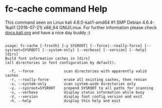 # fc-cache command Help
 
 This command seen on Linux kali 4.6.0-kali1-amd64 #1 SMP Debian 4.6.4-1kali1 (2016-07-21) x86_64 GNU/Linux. For further information please check [docs.kali.org](docs.kali.org) and have a nice day buddy ;) 

~~~

usage: fc-cache [-frsvVh] [-y SYSROOT] [--force|--really-force] [--sysroot=SYSROOT] [--system-only] [--verbose] [--version] [--help] [dirs]
Build font information caches in [dirs]
(all directories in font configuration by default).

  -f, --force              scan directories with apparently valid caches
  -r, --really-force       erase all existing caches, then rescan
  -s, --system-only        scan system-wide directories only
  -y, --sysroot=SYSROOT    prepend SYSROOT to all paths for scanning
  -v, --verbose            display status information while busy
  -V, --version            display font config version and exit
  -h, --help               display this help and exit

~~~
